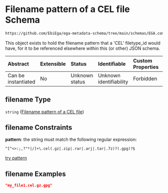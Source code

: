 # Filename pattern of a CEL file Schema

```txt
https://github.com/EbiEga/ega-metadata-schema/tree/main/schemas/EGA.common-definitions.json#/definitions/filename-filetype-pattern-check/anyOf/0/properties/filename
```

This object exists to hold the filename pattern that a 'CEL' filetype_id would have, for it to be referenced elsewhere within this (or other) JSON schema.

| Abstract            | Extensible | Status         | Identifiable            | Custom Properties | Additional Properties | Access Restrictions | Defined In                                                                                |
| :------------------ | :--------- | :------------- | :---------------------- | :---------------- | :-------------------- | :------------------ | :---------------------------------------------------------------------------------------- |
| Can be instantiated | No         | Unknown status | Unknown identifiability | Forbidden         | Allowed               | none                | [EGA.common-definitions.json*](../out/EGA.common-definitions.json "open original schema") |

## filename Type

`string` ([Filename pattern of a CEL file](ega-2-definitions-check-filetype-checks-based-on-its-filename-anyof-cel-filename-pattern-check-properties-filename-pattern-of-a-cel-file.md))

## filename Constraints

**pattern**: the string must match the following regular expression: 

```regexp
^[^<>:;,?"*|/]+\.cel(.gz|.zip|.rar|.arj|.tar|.7z)?(.gpg)?$
```

[try pattern](https://regexr.com/?expression=%5E%5B%5E%3C%3E%3A%3B%2C%3F%22\*%7C%2F%5D%2B%5C.cel\(.gz%7C.zip%7C.rar%7C.arj%7C.tar%7C.7z\)%3F\(.gpg\)%3F%24 "try regular expression with regexr.com")

## filename Examples

```json
"my_file1.cel.gz.gpg"
```
